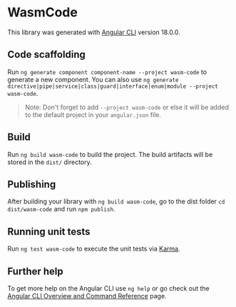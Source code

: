 # WasmCode

This library was generated with [Angular CLI](https://github.com/angular/angular-cli) version 18.0.0.

## Code scaffolding

Run `ng generate component component-name --project wasm-code` to generate a new component. You can also use `ng generate directive|pipe|service|class|guard|interface|enum|module --project wasm-code`.
> Note: Don't forget to add `--project wasm-code` or else it will be added to the default project in your `angular.json` file. 

## Build

Run `ng build wasm-code` to build the project. The build artifacts will be stored in the `dist/` directory.

## Publishing

After building your library with `ng build wasm-code`, go to the dist folder `cd dist/wasm-code` and run `npm publish`.

## Running unit tests

Run `ng test wasm-code` to execute the unit tests via [Karma](https://karma-runner.github.io).

## Further help

To get more help on the Angular CLI use `ng help` or go check out the [Angular CLI Overview and Command Reference](https://angular.dev/tools/cli) page.
